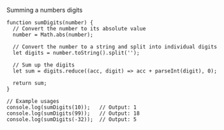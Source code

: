 Summing a numbers digits

    function sumDigits(number) {
      // Convert the number to its absolute value
      number = Math.abs(number);
    
      // Convert the number to a string and split into individual digits
      let digits = number.toString().split('');
    
      // Sum up the digits
      let sum = digits.reduce((acc, digit) => acc + parseInt(digit), 0);
    
      return sum;
    }
    
    // Example usages
    console.log(sumDigits(10));   // Output: 1
    console.log(sumDigits(99));   // Output: 18
    console.log(sumDigits(-32));  // Output: 5
